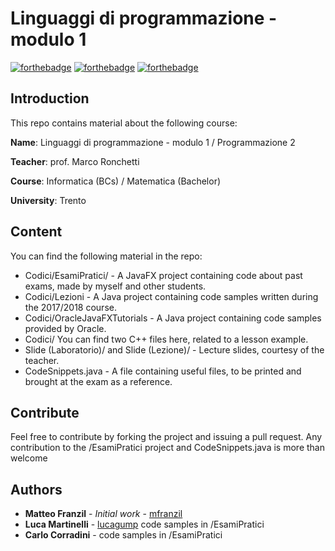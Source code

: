 # Linguaggi di programmazione - modulo 1
[![forthebadge](https://forthebadge.com/images/badges/made-with-c-plus-plus.svg)](https://forthebadge.com) [![forthebadge](https://forthebadge.com/images/badges/made-with-java.svg)](https://forthebadge.com) [![forthebadge](https://forthebadge.com/images/badges/60-percent-of-the-time-works-every-time.svg)](https://forthebadge.com)
## Introduction

This repo contains material about the following course:

**Name**: Linguaggi di programmazione - modulo 1 / Programmazione 2

**Teacher**: prof. Marco Ronchetti

**Course**: Informatica (BCs) / Matematica (Bachelor)

**University**: Trento

## Content
You can find the following material in the repo:
* Codici/EsamiPratici/ - A JavaFX project containing code about past exams, made by myself and other students.
* Codici/Lezioni - A Java project containing code samples written during the 2017/2018 course.
* Codici/OracleJavaFXTutorials - A Java project containing code samples provided by Oracle.
* Codici/ You can find two C++ files here, related to a lesson example.
* Slide (Laboratorio)/ and Slide (Lezione)/ - Lecture slides, courtesy of the teacher.
* CodeSnippets.java - A file containing useful files, to be printed and brought at the exam as a reference.

## Contribute
Feel free to contribute by forking the project and issuing a pull request. Any contribution to the /EsamiPratici project and CodeSnippets.java is more than welcome

## Authors
* **Matteo Franzil** - *Initial work* - [mfranzil](https://github.com/mfranzil)
* **Luca Martinelli** - [lucagump](https://github.com/lucagump) code samples in /EsamiPratici
* **Carlo Corradini** - code samples in /EsamiPratici

